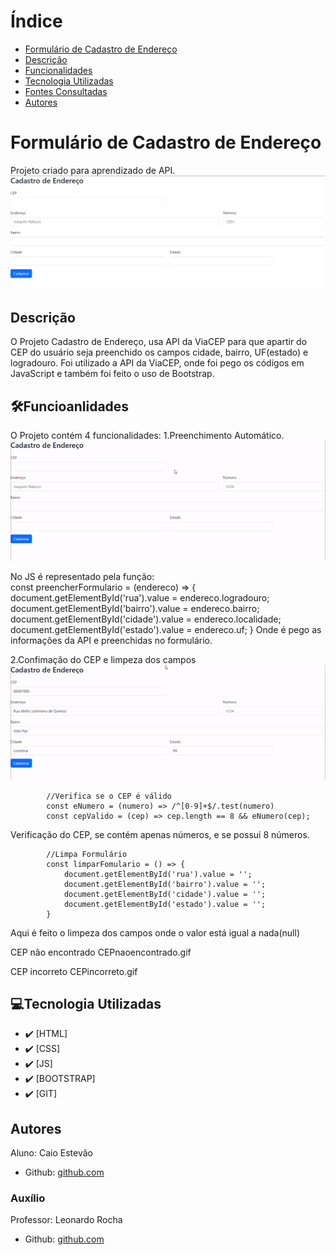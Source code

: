 # Índice 

* [Formulário de Cadastro de Endereço](#formulario-de-cadastro-de-endereço)  
* [Descrição](#descri%C3%A7%C3%A3o) 
* [Funcionalidades](#funcioanlidades)  
* [Tecnologia Utilizadas](#tecnologia-utilizadas)  
* [Fontes Consultadas](#fontes-consultadas)  
* [Autores](#autores)  


# Formulário de Cadastro de Endereço
Projeto criado para aprendizado de API.
![Capa do Projeto](doc/img/capaendereco.png)


## Descrição
O Projeto Cadastro de Endereço, usa API da ViaCEP para que apartir do CEP do usuário seja preenchido os campos cidade, bairro, UF(estado) e logradouro. Foi utilizado a API da ViaCEP, onde foi pego os códigos em JavaScript e também foi feito o uso de Bootstrap.


## 🛠️Funcioanlidades
O Projeto contém 4 funcionalidades:
1.Preenchimento Automático.
    ![gif](doc/inserindoCEP.gif)

No JS é representado pela função:<br>
                const preencherFormulario = (endereco) => {
                    document.getElementById('rua').value = endereco.logradouro;
                    document.getElementById('bairro').value = endereco.bairro;
                    document.getElementById('cidade').value = endereco.localidade;
                    document.getElementById('estado').value = endereco.uf;
                }
Onde é pego as informações da API e preenchidas no formulário. 

2.Confimação do CEP e limpeza dos campos
  ![gif](doc/cadastrandoCEP.gif)

            //Verifica se o CEP é válido
            const eNumero = (numero) => /^[0-9]+$/.test(numero)
            const cepValido = (cep) => cep.length == 8 && eNumero(cep);
Verificação do CEP, se contém apenas números, e se possui 8 números.

            //Limpa Formulário
            const limparFomulario = () => {
                document.getElementById('rua').value = '';
                document.getElementById('bairro').value = '';
                document.getElementById('cidade').value = '';
                document.getElementById('estado').value = '';
            }
Aqui é feito o limpeza dos campos onde o valor está igual a nada(null)


CEP não encontrado
    CEPnaoencontrado.gif

CEP incorreto
    CEPincorreto.gif



## 💻Tecnologia Utilizadas
- :heavy_check_mark: [HTML]
- :heavy_check_mark: [CSS]
- :heavy_check_mark: [JS]
- :heavy_check_mark: [BOOTSTRAP]
- :heavy_check_mark: [GIT]


## Autores
Aluno: Caio Estevão
- Github: [github.com](https://github.com/Caioestevao1000)

### Auxílio
Professor: Leonardo Rocha
- Github: [github.com](https://github.com/LeonardoRochaMarista)

